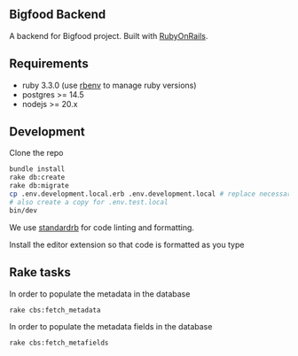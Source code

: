 ## Bigfood Backend

A backend for Bigfood project. Built with [RubyOnRails](https://rubyonrails.org/).

## Requirements

- ruby 3.3.0 (use [rbenv](https://github.com/rbenv/rbenv) to manage ruby versions)
- postgres >= 14.5
- nodejs >= 20.x

## Development

Clone the repo

```sh
bundle install
rake db:create
rake db:migrate
cp .env.development.local.erb .env.development.local # replace necessary values
# also create a copy for .env.test.local
bin/dev
```

We use [standardrb](https://github.com/standardrb/standard) for code linting and formatting.

Install the editor extension so that code is formatted as you type

## Rake tasks

In order to populate the metadata in the database

```sh
rake cbs:fetch_metadata
```

In order to populate the metadata fields in the database

```sh
rake cbs:fetch_metafields
```
